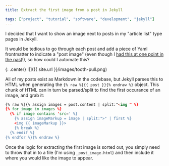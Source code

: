 ```yaml
---
title: Extract the first image from a post in Jekyll

tags: ["project", "tutorial", "software", "development", "jekyll"]
---
```


I decided that I want to show an image next to posts in my "article list" type pages in Jekyll.

It would be tedious to go through each post and add a piece of Yaml frontmatter to indicate a "post image" (even though I [had this at one point in the past](/post/adding-more-post-metadata-to-jekyll-with-yaml/)!), so how could I automate this?

<!-- more -->

{: .center}
![]({{ site.url }}/images/tooth-pull.png)

All of my posts exist as Markdown in the codebase, but Jekyll parses this to HTML when generating the `{% raw %}{{ post }}{% endraw %}` object. This chunk of HTML can in turn be parsed/split to find the first occurance of an image, and grab it:

```html
{% raw %}{% assign images = post.content | split:"<img " %}
{% for image in images %}
  {% if image contains 'src=' %}
    {% assign imageMarkup = image | split:">" | first %}
    <img {{ imageMarkup }}>
    {% break %}
  {% endif %}
{% endfor %}{% endraw %}
```

Once the logic for extracting the first image is sorted out, you simply need to throw that in to a file (I'm using `_post_image.html`) and then include it where you would like the image to appear.